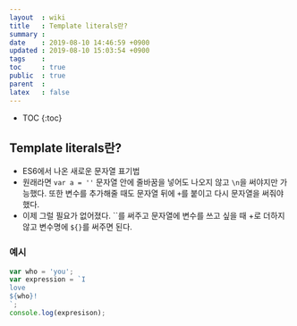 ```yaml
---
layout  : wiki
title   : Template literals란?
summary : 
date    : 2019-08-10 14:46:59 +0900
updated : 2019-08-10 15:03:54 +0900
tags    : 
toc     : true
public  : true
parent  : 
latex   : false
---
```

* TOC
{:toc}

## Template literals란?

* ES6에서 나온 새로운 문자열 표기법
* 원래라면 `var a = ''` 문자열 안에 줄바꿈을 넣어도 나오지 않고 `\n`을 써야지만 가능했다. 또한 변수를 추가해줄 때도 문자열 뒤에 `+`를 붙이고 다시 문자열을 써줘야 했다.
* 이제 그럴 필요가 없어졌다. \`\`를 써주고 문자열에 변수를 쓰고 싶을 때 +로 더하지 않고 변수명에 `${}`를 써주면 된다.

### 예시

```javascript
var who = 'you';
var expression = `I
love
${who}!
`;
console.log(expresison);
```

